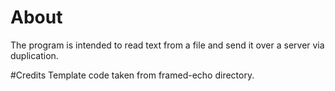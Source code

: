 # About

The program is intended to read text from a file and send it over a server via
duplication.

#Credits
Template code taken from framed-echo directory.
